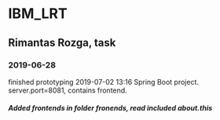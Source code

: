 # IBM_LRT
## Rimantas Rozga, task
### 2019-06-28
 finished prototyping 2019-07-02 13:16
 Spring Boot project. server.port=8081, contains frontend.
 
 ##### Added frontends in folder fronends, read included about.this
